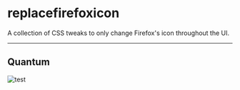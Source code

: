 # replacefirefoxicon
A collection of CSS tweaks to only change Firefox's icon throughout the UI.

---

## Quantum
![test](Quantum/chrome/firefox-icon.svg)
